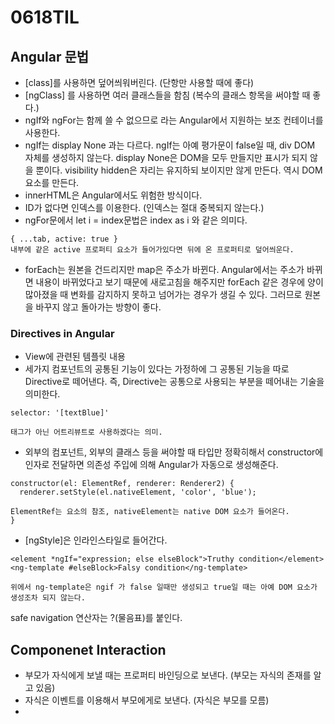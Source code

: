 # 0618TIL
## Angular 문법
- [class]를 사용하면 덮어씌워버린다. (단항만 사용할 때에 좋다)
- [ngClass] 를 사용하면 여러 클래스들을 함침 (복수의 클래스 항목을 써야할 때 좋다.)
- ngIf와 ngFor는 함께 쓸 수 없으므로 <ng-container>라는 Angular에서 지원하는 보조 컨테이너를 사용한다.
- ngIf는 display None 과는 다르다. ngIf는 아예 평가문이 false일 때, div DOM 자체를 생성하지 않는다. display None은 DOM을 모두 만들지만 표시가 되지 않을 뿐이다. visibility hidden은 자리는 유지하되 보이지만 않게 만든다. 역시 DOM 요소를 만든다.
- innerHTML은 Angular에서도 위험한 방식이다.
- ID가 없다면 인덱스를 이용한다. (인덱스는 절대 중복되지 않는다.)
- ngFor문에서 let i = index문법은 index as i 와 같은 의미다.
```
{ ...tab, active: true }
내부에 같은 active 프로퍼티 요소가 들어가있다면 뒤에 온 프로퍼티로 덮어씌운다.
```
- forEach는 원본을 건드리지만 map은 주소가 바뀐다. Angular에서는 주소가 바뀌면 내용이 바뀌었다고 보기 때문에 새로고침을 해주지만 forEach 같은 경우에 양이 많아졌을 때 변화를 감지하지 못하고 넘어가는 경우가 생길 수 있다. 그러므로 원본을 바꾸지 않고 돌아가는 방향이 좋다.
### Directives in Angular
- View에 관련된 템플릿 내용
- 세가지 컴포넌트의 공통된 기능이 있다는 가정하에 그 공통된 기능을 따로 Directive로 떼어낸다. 즉, Directive는 공통으로 사용되는 부분을 떼어내는 기술을 의미한다.
```
selector: '[textBlue]'

태그가 아닌 어트리뷰트로 사용하겠다는 의미.
```
- 외부의 컴포넌트, 외부의 클래스 등을 써야할 때 타입만 정확히해서 constructor에 인자로 전달하면 의존성 주입에 의해 Angular가 자동으로 생성해준다.
```
constructor(el: ElementRef, renderer: Renderer2) {
  renderer.setStyle(el.nativeElement, 'color', 'blue');

ElementRef는 요소의 참조, nativeElement는 native DOM 요소가 들어온다.
}
```
- [ngStyle]은 인라인스타일로 들어간다.
```
<element *ngIf="expression; else elseBlock">Truthy condition</element>
<ng-template #elseBlock>Falsy condition</ng-template>

위에서 ng-template은 ngif 가 false 일때만 생성되고 true일 때는 아예 DOM 요소가 생성조차 되지 않는다.
```
safe navigation 연산자는 ?(물음표)를 붙인다.

## Componenet Interaction
- 부모가 자식에게 보낼 때는 프로퍼티 바인딩으로 보낸다. (부모는 자식의 존재를 알고 있음)
- 자식은 이벤트를 이용해서 부모에게로 보낸다. (자식은 부모를 모름)
- 
